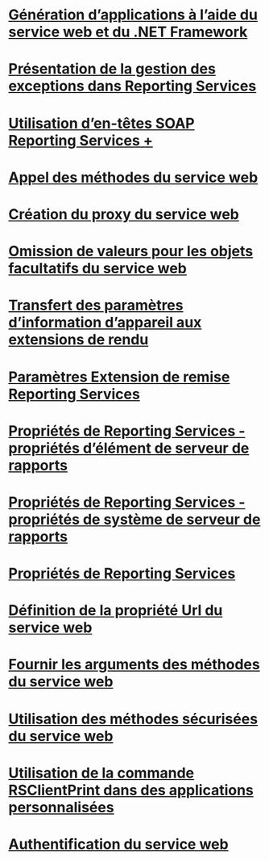 # [Génération d’applications à l’aide du service web et du .NET Framework](building-applications-using-the-web-service-and-the-net-framework.md)

# [Présentation de la gestion des exceptions dans Reporting Services](../../report-server-web-service-net-framework-exception-handling/introducing-exception-handling-in-reporting-services.md?toc=%2fsql%2freporting-services%2freport-server-web-service-net-framework-exception-handling%2ftoc.json)
# [Utilisation d’en-têtes SOAP Reporting Services +](../../report-server-web-service-net-framework-soap-headers/using-reporting-services-soap-headers.md?toc=%2fsql%2freporting-services%2freport-server-web-service-net-framework-soap-headers%2ftoc.json)

# [Appel des méthodes du service web](calling-web-service-methods.md)
# [Création du proxy du service web](creating-the-web-service-proxy.md)
# [Omission de valeurs pour les objets facultatifs du service web](omitting-values-for-optional-web-service-objects.md)
# [Transfert des paramètres d’information d’appareil aux extensions de rendu](passing-device-information-settings-to-rendering-extensions.md)
# [Paramètres Extension de remise Reporting Services](reporting-services-delivery-extension-settings.md)
# [Propriétés de Reporting Services - propriétés d’élément de serveur de rapports](reporting-services-properties-report-server-item-properties.md)
# [Propriétés de Reporting Services - propriétés de système de serveur de rapports](reporting-services-properties-report-server-system-properties.md)
# [Propriétés de Reporting Services](reporting-services-properties.md)
# [Définition de la propriété Url du service web](setting-the-url-property-of-the-web-service.md)
# [Fournir les arguments des méthodes du service web](supplying-web-service-method-arguments.md)
# [Utilisation des méthodes sécurisées du service web](using-secure-web-service-methods.md)
# [Utilisation de la commande RSClientPrint dans des applications personnalisées](using-the-rsclientprint-control-in-custom-applications.md)
# [Authentification du service web](web-service-authentication.md)
